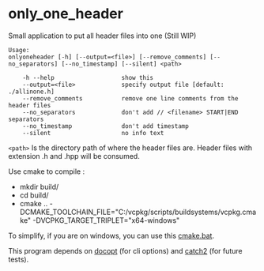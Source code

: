 
# only_one_header
Small application to put all header files into one (Still WIP)

```
Usage:
onlyoneheader [-h] [--output=<file>] [--remove_comments] [--no_separators] [--no_timestamp] [--silent] <path>

    -h --help                   show this
    --output=<file>             specify output file [default: ./allinone.h]
    --remove_comments           remove one line comments from the header files
    --no_separators             don't add // <filename> START|END separators
    --no_timestamp              don't add timestamp
    --silent                    no info text
```

`<path>` Is the directory path of where the header files are. Header files with extension .h and .hpp will be consumed.

Use cmake to compile :

- mkdir build/
- cd build/
- cmake .. -DCMAKE_TOOLCHAIN_FILE="C:/vcpkg/scripts/buildsystems/vcpkg.cmake" -DVCPKG_TARGET_TRIPLET="x64-windows"

To simplify, if you are on windows, you can use this [cmake.bat](https://gist.github.com/AntonioCS/81e96d20bc8538db8a2e469f01294f6f).

This program depends on [docopt](https://github.com/docopt/docopt.cpp) (for cli options) and [catch2](https://github.com/catchorg/Catch2) (for future tests).
